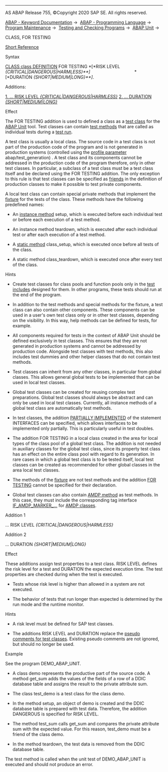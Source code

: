   

* * *

AS ABAP Release 755, ©Copyright 2020 SAP SE. All rights reserved.

[ABAP - Keyword Documentation](https://help.sap.com/doc/abapdocu_755_index_htm/7.55/en-US/abenabap.htm) →  [ABAP - Programming Language](https://help.sap.com/doc/abapdocu_755_index_htm/7.55/en-US/abenabap_reference.htm) →  [Program Maintenance](https://help.sap.com/doc/abapdocu_755_index_htm/7.55/en-US/abenprogram_editing.htm) →  [Testing and Checking Programs](https://help.sap.com/doc/abapdocu_755_index_htm/7.55/en-US/abenabap_tests.htm) →  [ABAP Unit](https://help.sap.com/doc/abapdocu_755_index_htm/7.55/en-US/abenabap_unit.htm) → 

CLASS, FOR TESTING

[Short Reference](https://help.sap.com/doc/abapdocu_755_index_htm/7.55/en-US/abapclass_shortref.htm)

Syntax

[CLASS class DEFINITION](https://help.sap.com/doc/abapdocu_755_index_htm/7.55/en-US/abapclass_definition.htm) FOR TESTING *\[*RISK LEVEL *{*CRITICAL*|*DANGEROUS*|*HARMLESS*}**\]*
                                   *\[*DURATION *{*SHORT*|*MEDIUM*|*LONG*}**\]*.

Additions:

[1\. ... RISK LEVEL *{*CRITICAL*|*DANGEROUS*|*HARMLESS*}*](#!ABAP_ADDITION_1@1@)
[2\. ... DURATION *{*SHORT*|*MEDIUM*|*LONG*}*](#!ABAP_ADDITION_2@2@)

Effect

The FOR TESTING addition is used to defined a class as a [test class](https://help.sap.com/doc/abapdocu_755_index_htm/7.55/en-US/abentest_class_glosry.htm "Glossary Entry") for the [ABAP Unit](https://help.sap.com/doc/abapdocu_755_index_htm/7.55/en-US/abenabap_unit_glosry.htm "Glossary Entry") tool. Test classes can contain [test methods](https://help.sap.com/doc/abapdocu_755_index_htm/7.55/en-US/abentest_method_glosry.htm "Glossary Entry") that are called as individual tests during a [test run](https://help.sap.com/doc/abapdocu_755_index_htm/7.55/en-US/abentest_run_glosry.htm "Glossary Entry").

A test class is usually a local class. The source code in a test class is not part of the production code of the program and is not generated in production systems (controlled using the [profile parameter](https://help.sap.com/doc/abapdocu_755_index_htm/7.55/en-US/abenprofile_parameter_glosry.htm "Glossary Entry") abap/test\_generation) . A test class and its components cannot be addressed in the production code of the program therefore, only in other test classes. In particular, a subclass of a test class must be a test class itself and be declared using the FOR TESTING addition. The only exception to this rule is that test classes can be specified as [friends](https://help.sap.com/doc/abapdocu_755_index_htm/7.55/en-US/abenfriend_glosry.htm "Glossary Entry") in the definition of production classes to make it possible to test private components.

A local test class can contain special private methods that implement the [fixture](https://help.sap.com/doc/abapdocu_755_index_htm/7.55/en-US/abenfixture_glosry.htm "Glossary Entry") for the tests of the class. These methods have the following predefined names:

-   An [instance method](https://help.sap.com/doc/abapdocu_755_index_htm/7.55/en-US/abeninstance_method_glosry.htm "Glossary Entry") setup, which is executed before each individual test or before each execution of a test method.
    

-   An instance method teardown, which is executed after each individual test or after each execution of a test method.
    

-   A [static method](https://help.sap.com/doc/abapdocu_755_index_htm/7.55/en-US/abenstatic_method_glosry.htm "Glossary Entry") class\_setup, which is executed once before all tests of the class.
    

-   A static method class\_teardown, which is executed once after every test of the class.
    

Hints

-   Create test classes for class pools and function pools only in the [test includes](https://help.sap.com/doc/abapdocu_755_index_htm/7.55/en-US/abentest_include_glosry.htm "Glossary Entry") designed for them. In other programs, these tests should run at the end of the program.
    

-   In addition to the test methods and special methods for the fixture, a test class can also contain other components. These components can be used in a user's own test class only or in other test classes, depending on the visibility. In this way, help methods can be defined for tests, for example.
    

-   All components required for tests in the context of ABAP Unit should be defined exclusively in test classes. This ensures that they are not generated in production systems and cannot be addressed by production code. Alongside test classes with test methods, this also includes test dummies and other helper classes that do not contain test methods.
    

-   Test classes can inherit from any other classes, in particular from global classes. This allows general global tests to be implemented that can be used in local test classes.
    

-   Global test classes can be created for reusing complex test preparations. Global test classes should always be abstract and can only be used in local test classes. Currently, all instance methods of a global test class are automatically test methods.
    

-   In test classes, the addition [PARTIALLY IMPLEMENTED](https://help.sap.com/doc/abapdocu_755_index_htm/7.55/en-US/abapinterfaces_partially.htm) of the statement INTERFACES can be specified, which allows interfaces to be implemented only partially. This is particularly useful in test doubles.
    

-   The addition FOR TESTING in a local class created in the area for local types of the class pool of a global test class. The addition is not needed in auxiliary classes for the global test class, since its property test class has an effect on the entire class pool with regard to its generation. In rare cases in which a global test class is to be tested itself, local test classes can be created as recommended for other global classes in the area local test classes.
    

-   The methods of the [fixture](https://help.sap.com/doc/abapdocu_755_index_htm/7.55/en-US/abenfixture_glosry.htm "Glossary Entry") are not test methods and the addition [FOR TESTING](https://help.sap.com/doc/abapdocu_755_index_htm/7.55/en-US/abapmethods_testing.htm) cannot be specified for their declaration.
    

-   Global test classes can also contain [AMDP method](https://help.sap.com/doc/abapdocu_755_index_htm/7.55/en-US/abenamdp_method_glosry.htm "Glossary Entry") as test methods. In this case, they must include the corresponding tag interface [IF\_AMDP\_MARKER\_...](https://help.sap.com/doc/abapdocu_755_index_htm/7.55/en-US/abenamdp_classes.htm) for [AMDP classes](https://help.sap.com/doc/abapdocu_755_index_htm/7.55/en-US/abenamdp_class_glosry.htm "Glossary Entry").
    

Addition 1

... RISK LEVEL *{*CRITICAL*|*DANGEROUS*|*HARMLESS*}*

Addition 2

... DURATION *{*SHORT*|*MEDIUM*|*LONG*}*

Effect

These additions assign test properties to a test class. RISK LEVEL defines the risk level for a test and DURATION the expected execution time. The test properties are checked during when the test is executed.

-   Tests whose risk level is higher than allowed in a system are not executed.

-   The behavior of tests that run longer than expected is determined by the run mode and the runtime monitor.

Hints

-   A risk level must be defined for SAP test classes.

-   The additions RISK LEVEL and DURATION replace the [pseudo comments for test classes](https://help.sap.com/doc/abapdocu_755_index_htm/7.55/en-US/abenpseudo_comment_test_class.htm). Existing pseudo comments are not ignored, but should no longer be used.

Example

See the program DEMO\_ABAP\_UNIT.

-   A class demo represents the productive part of the source code. A method get\_sum adds the values of the fields of a row of a DDIC database table and assigns the result to the private attribute sum.

-   The class test\_demo is a test class for the class demo.

-   In the method setup, an object of demo is created and the DDIC database table is prepared with test data. Therefore, the addition DANGEROUS is specified for RISK LEVEL.

-   The method test\_sum calls get\_sum and compares the private attribute sum with the expected value. For this reason, test\_demo must be a friend of the class demo.

-   In the method teardown, the test data is removed from the DDIC database table.

The test method is called when the unit test of DEMO\_ABAP\_UNIT is executed and should not produce an error.